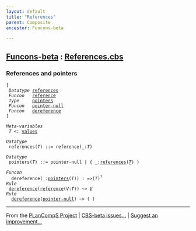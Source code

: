 ```yaml
---
layout: default
title: "References"
parent: Composite
ancestor: Funcons-beta

---
```


[Funcons-beta] : [References.cbs]
-----------------------------

### References and pointers

<div class="highlighter-rouge"><pre class="highlight"><code>[
 <i class="keyword">Datatype</i> <span class="name"><a href="#Name_references">references</a></span>
 <i class="keyword">Funcon</i>   <span class="name"><a href="#Name_reference">reference</a></span>
 <i class="keyword">Type</i>     <span class="name"><a href="#Name_pointers">pointers</a></span>
 <i class="keyword">Funcon</i>   <span class="name"><a href="#Name_pointer-null">pointer-null</a></span>
 <i class="keyword">Funcon</i>   <span class="name"><a href="#Name_dereference">dereference</a></span>
]</code></pre></div>



<div class="highlighter-rouge"><pre class="highlight"><code><i class="keyword">Meta-variables</i>
 <span id="PartVariable_T"><i class="var">T</i></span> <: <span class="name"><a href="../../Value-Types/index.html#Name_values">values</a></span></code></pre></div>



<div class="highlighter-rouge"><pre class="highlight"><code><i class="keyword">Datatype</i>
 <span class="name"><span id="Name_references">references</span></span>(<span id="Variable48_T"><i class="var">T</i></span>) ::= <span id="Name_reference">reference</span>(_:<span id="Variable64_T"><i class="var">T</i></span>)</code></pre></div>



<div class="highlighter-rouge"><pre class="highlight"><code><i class="keyword">Datatype</i>
 <span class="name"><span id="Name_pointers">pointers</span></span>(<span id="Variable86_T"><i class="var">T</i></span>) ::= <span id="Name_pointer-null">pointer-null</span> | { _:<span class="name"><a href="#Name_references">references</a></span>(<a href="#Variable86_T"><i class="var">T</i></a>) }</code></pre></div>

<div class="highlighter-rouge"><pre class="highlight"><code><i class="keyword">Funcon</i>
  <span class="name"><span id="Name_dereference">dereference</span></span>(_:<span class="name"><a href="#Name_pointers">pointers</a></span>(<span id="Variable129_T"><i class="var">T</i></span>)) : =>(<span id="Variable149_T"><i class="var">T</i></span>)<sup class="sup">?</sup>
<i class="keyword">Rule</i>
 <span class="name"><a href="#Name_dereference">dereference</a></span>(<span class="name"><a href="#Name_reference">reference</a></span>(<span id="Variable166_V"><i class="var">V</i></span>:<i class="var">T</i>)) ~> <a href="#Variable166_V"><i class="var">V</i></a>
<i class="keyword">Rule</i>
  <span class="name"><a href="#Name_dereference">dereference</a></span>(<span class="name"><a href="#Name_pointer-null">pointer-null</a></span>) ~> ( )</code></pre></div>



____

From the [PLanCompS Project] | [CBS-beta issues...] | [Suggest an improvement...]

[References.cbs]: References.cbs 
  "CBS SOURCE FILE"
[Funcons-beta]: /CBS-beta/docs/Funcons-beta
  "FUNCONS-BETA"
[Unstable-Funcons-beta]: /CBS-beta/docs/Unstable-Funcons-beta
  "UNSTABLE-FUNCONS-BETA"
[Languages-beta]: /CBS-beta/docs/Languages-beta
  "LANGUAGES-BETA"
[Unstable-Languages-beta]: /CBS-beta/docs/Unstable-Languages-beta
  "UNSTABLE-LANGUAGES-BETA"
[CBS-beta]: /CBS-beta "CBS-BETA"
[PLanCompS Project]: https://plancomps.github.io
  "PROGRAMMING LANGUAGE COMPONENTS AND SPECIFICATIONS PROJECT HOME PAGE"
[CBS-beta issues...]: https://github.com/plancomps/CBS-beta/issues
  "CBS-BETA ISSUE REPORTS ON GITHUB"
[Suggest an improvement...]: mailto:plancomps@gmail.com?Subject=CBS-beta%20-%20comment&Body=Re%3A%20CBS-beta%20specification%20at%20Values/Composite/References/References.cbs%0A%0AComment/Query/Issue/Suggestion%3A%0A%0A%0ASignature%3A%0A 
  "GENERATE AN EMAIL TEMPLATE"
